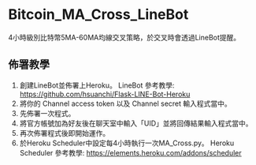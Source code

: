 # Bitcoin_MA_Cross_LineBot
4小時級別比特幣5MA-60MA均線交叉策略，於交叉時會透過LineBot提醒。

##  佈署教學

1. 創建LineBot並佈署上Heroku。
LineBot 參考教學: https://github.com/hsuanchi/Flask-LINE-Bot-Heroku
2. 將你的 Channel access token 以及 Channel secret 輸入程式當中。
3. 先佈署一次程式。
4. 將官方帳號加為好友後在聊天室中輸入「UID」並將回傳結果輸入程式當中。
5. 再次佈署程式後即開始運作。
6. 於Heroku Scheduler中設定每4小時執行一次MA_Cross.py。
Heroku Scheduler 參考教學: https://elements.heroku.com/addons/scheduler
